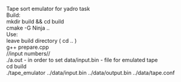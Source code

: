 Tape sort emulator for yadro task  
Build:  
mkdir build && cd build  
cmake -G Ninja ..  
Use:  
leave build directory ( cd .. )  
g++ prepare.cpp  
//input numbers//  
./a.out - in order to set data/input.bin - file for emulated tape  
cd build  
./tape_emulator ../data/input.bin ../data/output.bin ../data/tape.conf  

